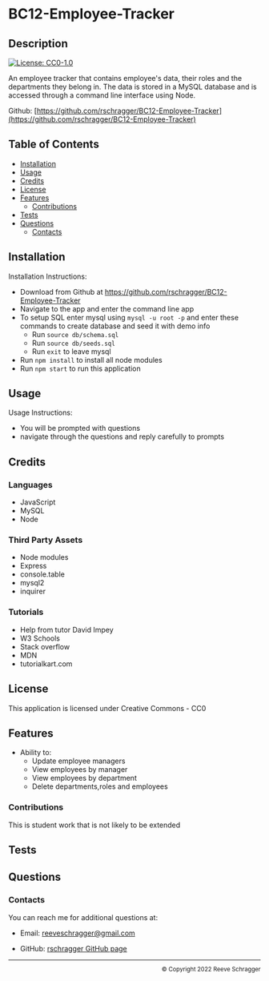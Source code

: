 # BC12-Employee-Tracker

  ## Description
  
  [![License: CC0-1.0](https://img.shields.io/badge/License-CC0_1.0-lightgrey.svg)](http://creativecommons.org/publicdomain/zero/1.0/)
  
  An employee tracker that contains employee's data, their roles and the departments they belong in. The data is stored in a MySQL database and is accessed through a command line interface using Node.

  Github: [https://github.com/rschragger/BC12-Employee-Tracker](https://github.com/rschragger/BC12-Employee-Tracker)
  
  ## Table of Contents
  
  - [Installation](#installation)
  - [Usage](#usage)
  - [Credits](#credits)
  - [License](#license)
  - [Features](#features)
      - [Contributions](#contributions)
  - [Tests](#tests)
  - [Questions](#questions)
      - [Contacts](#contacts)
  
  ## Installation
   
  Installation Instructions:
- Download from Github at https://github.com/rschragger/BC12-Employee-Tracker
- Navigate to the app and enter the command line app
- To setup SQL enter mysql using `mysql -u root -p` and enter these commands to create database and seed it with demo info
  - Run `source db/schema.sql`
  - Run `source db/seeds.sql`
  - Run `exit` to leave mysql
-  Run `npm install` to install all node modules
-  Run `npm start` to run this application
</p>
  
  ## Usage
   
  Usage Instructions:
- You will be prompted with questions
- navigate through the questions and reply carefully to prompts
</p>
  
  ## Credits
   
 ### Languages
- JavaScript
- MySQL
- Node
</p>
  
 ### Third Party Assets
- Node modules
- Express
-  console.table
-  mysql2
-  inquirer
</p>
  
 ### Tutorials
- Help from tutor David Impey
- W3 Schools
-  Stack overflow
-  MDN
-  tutorialkart.com
</p>
  
  ## License
   
  This application is licensed under Creative Commons -  CC0
  
  ## Features
   
- Ability to:
  - Update employee managers
  -  View employees by manager
  -  View employees by department
  -  Delete departments,roles and employees
</p>
  
  ### Contributions
   
This is student work that is not likely to be extended

  ## Tests
  

  
  ## Questions
  
  
  ### Contacts
   
  You can reach me for additional questions at:
  - Email: [reeveschragger@gmail.com](mailto:reeveschragger@gmail.com)

  - GitHub: [rschragger GitHub page](https://github.com/rschragger)

  
  <div class="footer" style="text-align:right; font-size:smaller"><hr>
  &copy; Copyright 2022 Reeve Schragger
</div>  